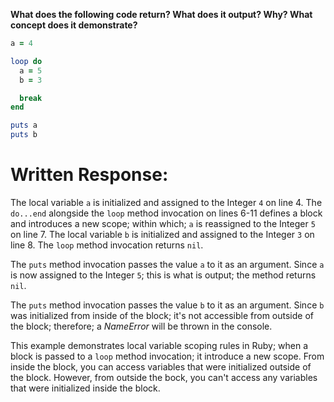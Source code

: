**What does the following code return? What does it output? Why? What concept does it demonstrate?**

```ruby
a = 4

loop do
  a = 5
  b = 3

  break
end

puts a
puts b
```
# Written Response:

The local variable `a` is initialized and assigned to the Integer `4` on line 4. The `do...end` alongside the `loop` method invocation on lines 6-11 defines a block and introduces a new scope; within which; `a` is reassigned to the Integer `5` on line 7. The local variable `b` is initialized and assigned to the Integer `3` on line 8. The `loop` method invocation returns `nil`.

The `puts` method invocation passes the value `a` to it as an argument. Since `a` is now assigned to the Integer `5`; this is what is output; the method returns `nil`.

The `puts` method invocation passes the value `b` to it as an argument. Since `b` was initialized from inside of the block; it's not accessible from outside of the block; therefore; a *NameError* will be thrown in the console.

This example demonstrates local variable scoping rules in Ruby; when a block is passed to a `loop` method invocation; it introduce a new scope. From inside the block, you can access variables that were initialized outside of the block. However, from outside the bock, you can't access any variables that were initialized inside the block.



